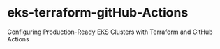 # eks-terraform-gitHub-Actions
Configuring Production-Ready EKS Clusters with Terraform and GitHub Actions
